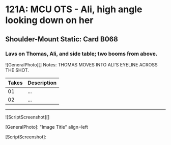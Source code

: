 # 121A: MCU OTS - Ali, high angle looking down on her

## Shoulder-Mount Static: Card B068

### Lavs on Thomas, Ali, and side table; two booms from above.

![GeneralPhoto][]
Notes: THOMAS MOVES INTO ALI'S EYELINE ACROSS THE SHOT.

| Takes | Description |
|:---|:----|
| 01 | ... |
| 02 | ... |

----

![ScriptScreenshot][]


[GeneralPhoto]:  "Image Title" align=left

[ScriptScreenshot]: 